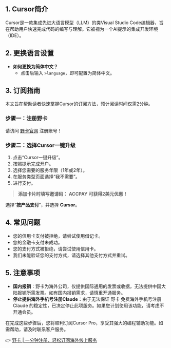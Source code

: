 ## 1. Cursor简介

Cursor是一款集成先进大语言模型（LLM）的类Visual Studio Code编辑器，旨在帮助用户快速完成代码的编写与理解。它被视为一个AI提示的集成开发环境（IDE）。

## 2. 更换语言设置

- **如何更换为简体中文？**
  - 点击后输入 `>language`，即可配置为简体中文。

## 3. 订阅指南

本文旨在帮助读者快速掌握Cursor的订阅方法，预计阅读时间仅需2分钟。

### 步骤一：注册野卡

请访问 [野卡官网](https://bit.ly/bewildcard) 注册账号！

### 步骤二：选择Cursor一键升级

1. 点击“Cursor一键升级”。
2. 按照提示完成开户。
3. 选择您需要的服务年限（1年或2年）。
4. 在服务类型页面选择“我不需要”。
5. 进行支付。

> **添加卡片时填写邀请码：** **ACCPAY** **可获得2美元优惠！**

选择“**按产品支付**”，并选择 **Cursor**。

## 4. 常见问题

- 您的信用卡支付被拒绝，请尝试使用借记卡。
- 您的金融卡支付未成功。
- 您的支付方式被拒绝，请尝试使用信用卡。
- 我们未能验证您的支付方式，请选择其他支付方式并重试。

## 5. 注意事项

- **国内报销**：野卡为海外公司，仅提供国际通用的发票或收据，无法提供中国大陆报销所需发票。如有国内报销需求，请慎重开通服务。
- **停止提供海外手机号注册Claude**：由于无法保证 野卡 免费海外手机号注册 Claude 的稳定性，已决定停止此项服务。如果您计划使用该功能，请考虑不开通会员。

在完成这些步骤后，您将顺利订阅Cursor Pro，享受其强大的编程辅助功能。如需帮助，请及时联系客户服务。

👉 [野卡 | 一分钟注册，轻松订阅海外线上服务](https://bit.ly/bewildcard)